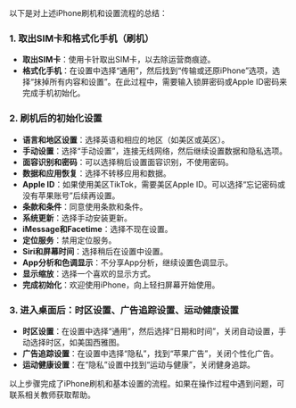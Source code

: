 
以下是对上述iPhone刷机和设置流程的总结：

### 1. 取出SIM卡和格式化手机（刷机）
- **取出SIM卡**：使用卡针取出SIM卡，以去除运营商痕迹。
- **格式化手机**：在设置中选择“通用”，然后找到“传输或还原iPhone”选项，选择“抹掉所有内容和设置”。在此过程中，需要输入锁屏密码或Apple ID密码来完成手机初始化。

### 2. 刷机后的初始化设置
- **语言和地区设置**：选择英语和相应的地区（如美区或英区）。
- **手动设置**：选择“手动设置”，连接无线网络，然后继续设置数据和隐私选项。
- **面容识别和密码**：可以选择稍后设置面容识别，不使用密码。
- **数据和应用恢复**：选择不转移应用和数据。
- **Apple ID**：如果使用美区TikTok，需要美区Apple ID。可以选择“忘记密码或没有苹果账号”后续再设置。
- **条款和条件**：同意使用条款和条件。
- **系统更新**：选择手动安装更新。
- **iMessage和Facetime**：选择不现在设置。
- **定位服务**：禁用定位服务。
- **Siri和屏幕时间**：选择稍后在设置中设置。
- **App分析和色调显示**：不分享App分析，继续设置色调显示。
- **显示缩放**：选择一个喜欢的显示方式。
- **完成初始化**：欢迎使用iPhone，向上轻扫屏幕开始使用。

### 3. 进入桌面后：时区设置、广告追踪设置、运动健康设置
- **时区设置**：在设置中选择“通用”，然后选择“日期和时间”，关闭自动设置，手动选择时区，如美国西雅图。
- **广告追踪设置**：在设置中选择“隐私”，找到“苹果广告”，关闭个性化广告。
- **运动健康设置**：在“隐私”设置中找到“运动与健康”，关闭健身追踪。

以上步骤完成了iPhone刷机和基本设置的流程。如果在操作过程中遇到问题，可联系相关教师获取帮助。